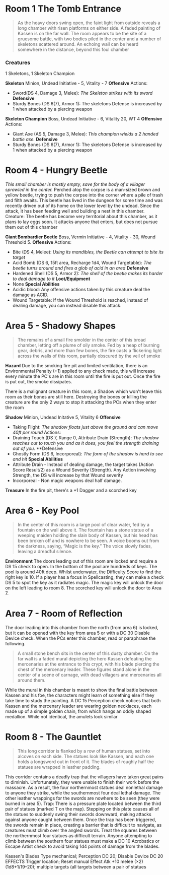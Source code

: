 # Room 1 The Tomb Entrance

>As the heavy doors swing open, the faint light from outside reveals a long chamber with risen platforms on either side. A faded painting of Kassen is on the far wall. The room appears to be the site of a gruesome battle, with two bodies piled in the center and a number of skeletons scattered around. An echoing wail can be heard somewhere in the distance, beyond this foul chamber

### Creatures 
1 Skeletons, 1 Skeleton Champion

**Skeleton**
Minion, Undead
Initiative - 5, Vitality - 7
**Offensive**
Actions:
* Sword(DS 4, Damage 3, Melee): *The Skeleton strikes with its sword*
**Defensive**
* Sturdy Bones (DS 6(7), Armor 1): The skeletons Defense is increased by 1 when attacked by a piercing weapon

**Skeleton Champion**
Boss, Undead
Initiative - 6, Vitality 20, WT 4
**Offensive**
Actions:
* Giant Axe (AS 5, Damage 3, Melee): *This champion wields a 2 handed battle axe.*
**Defensive**
* Sturdy Bones (DS 6(7), Armor 1): The skeletons Defense is increased by 1 when attacked by a piercing weapon

# Room 4 - Hungry Beetle
*This small chamber is mostly empty, save for the body of a villager sprawled in the center.* Perched atop the corpse is a man-sized brown and yellow beetle, trying to push the corpse into the corner where a pile of trash and filth awaits. This beetle has lived in the dungeon for some time and was recently driven out of its home on the lower level by the undead. Since the attack, it has been feeding well and building a nest in this chamber. Creature: The beetle has become very territorial about this chamber, as it plans to lay eggs soon. It attacks anyone that enters, but does not pursue them out of this chamber

**Giant Bombardier Beetle**
Boss, Vermin 
Initiative - 4, Vitality - 30, Wound Threshold 5. 
**Offensive**
Actions:
* Bite (DS 4, Melee): *Using its mandibles, the Beetle can attempt to bite its target*
* Acid Bomb (DS 6, 15ft area, Recharge 1d4, Wound Targetable): *The beetle turns around and fires a glob of acid in an area*
**Defensive**
* Hardened Shell (DS 5, Armor 2): *The shell of the beetle makes its harder to deal damage to it*
**Loot/Equipment**
* None
**Special Abilities**
* Acidic blood:  Any offensive actions taken by this creature deal the damage as ACID.
* Wound Targetable: If the Wound Threshold is reached, instead of dealing damage, you can instead disable this attack.

# Area 5 - Shadowy Shapes

> The remains of a small fire smolder in the center of this broad chamber, letting off a plume of oily smoke. Fed by a heap of burning gear, debris, and more than few bones, the fire casts a flickering light across the walls of this room, partially obscured by the veil of smoke

**Hazard** Due to the smoking fire pit and limited ventilation, there is an Environmental Penalty (+1) applied to any check made, this will increase every minute the PC's are in this room until the fire is put out. Once the fire is put out, the smoke dissipates.

There is a malignant creature in this room, a Shadow which won't leave this room as their bones are still here.  Destroying the bones or killing the creature are the only 2 ways to stop it attacking the PCs when they enter the room

**Shadow**
Minion, Undead
Initative 5, Vitality 6
**Offensive**
* Taking Flight: *The shadow floats just above the ground and can move 40ft per round*
Actions:
* Draining Touch (DS 7, Range 0, Attribute Drain (Strength): *The shadow reaches out to touch you and as it does, you feel the strength draining out of you.*
**Defensive
* Ghostly Form (DS 6, Incorporeal): *The form of the shadow is hard to see and hit*
**Special Abilities**
* Attribute Drain - Instead of dealing damage, the target takes (Action Score Result/2) as a Wound Severity (Strength).  Any Action involving Strength, the DS will increase by that Wound severity
* Incorporeal - Non magic weapons deal half damage.

**Treasure**
In the fire pit, there's a +1 Dagger and a scorched key

# Area 6 - Key Pool

>In the center of this room is a large pool of clear water, fed by a fountain on the wall above it. The fountain has a stone statue of a weeping maiden holding the slain body of Kassen, but his head has been broken off and is nowhere to be seen. A voice booms out from the darkness, saying, “Magic is the key.” The voice slowly fades, leaving a dreadful silence.

**Environment**
The doors leading out of this room are locked and require a DS 15 check to open. In the bottom of the pool are hundreds of keys. The pool is around 40ft deep.  Whilst underwater, the Difficulty Score to find the right key is 10.  If a player has a focus in Spellcasting, they can make a check DS 5 to spot the key as it radiates magic.  The magic key will unlock the door on the left leading to room 8.  The scorched key will unlock the door to Area 7.

# Area 7 - Room of Reflection
The door leading into this chamber from the north (from area 6) is locked, but it can be opened with the key from area 5 or with a DC 30 Disable Device check. When the PCs enter this chamber, read or paraphrase the following. 

>A small stone bench sits in the center of this dusty chamber. On the far wall is a faded mural depicting the hero Kassen defeating the mercenaries at the entrance to this crypt, with his blade piercing the chest of the mercenary leader. These figures stand alone in the center of a scene of carnage, with dead villagers and mercenaries all around them. 

While the mural in this chamber is meant to show the final battle between Kassen and his foe, the characters might learn of something else if they take time to study the painting. A DC 15 Perception check notices that both Kassen and the mercenary leader are wearing golden necklaces, each made up of a simple golden chain, from which hangs an oddly shaped medallion. While not identical, the amulets look similar

# Room 8 - The Gauntlet

>This long corridor is flanked by a row of human statues, set into alcoves on each side. The statues look like Kassen, and each one holds a longsword out in front of it. The blades of roughly half the statues are wrapped in leather padding. 

This corridor contains a deadly trap that the villagers have taken great pains to diminish. Unfortunately, they were unable to finish their work before the massacre. As a result, the four northernmost statues deal nonlethal damage to anyone they strike, while the southernmost four deal lethal damage. The other leather wrappings for the swords are nowhere to be seen (they were burned in area 5). Trap: There is a pressure plate located between the third pair of statues (marked T on the map). Stepping on this plate causes all of the statues to suddenly swing their swords downward, making attacks against anyone caught between them. Once the trap has been triggered, the swords remain in place, creating a barrier that is difficult to navigate, as creatures must climb over the angled swords. Treat the squares between the northernmost four statues as difficult terrain. Anyone attempting to climb between the southern four statues must make a DC 10 Acrobatics or Escape Artist check to avoid taking 1d4 points of damage from the blades. 

Kassen's Blades  Type mechanical; Perception DC 20; Disable Device DC 20 EFFECTS Trigger location; Reset manual Effect Atk +10 melee (×2) (1d8+1/19–20); multiple targets (all targets between a pair of statues